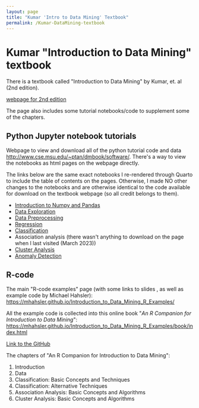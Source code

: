 ```yaml
---
layout: page
title: "Kumar 'Intro to Data Mining' Textbook"
permalink: /Kumar-DataMining-textbook
---
```

# Kumar "Introduction to Data Mining" textbook
There is a textbook called "Introduction to Data Mining" by Kumar, et. al (2nd edition). 

[webpage for 2nd edition](https://www-users.cse.umn.edu/~kumar001/dmbook/index.php)

The page also includes some tutorial notebooks/code to supplement some of the chapters. 

## Python Jupyter notebook tutorials
Webpage to view and download all of the python tutorial code and data <http://www.cse.msu.edu/~ptan/dmbook/software/>. There's a way to view the notebooks as html pages on the webpage directly. 

The links below are the same exact notebooks I re-rendered through Quarto to include the table of contents on the pages. Otherwise, I made NO other changes to the notebooks and are otherwise identical to the code available for download on the textbook webpage (so all credit belongs to them). 

- [Introduction to Numpy and Pandas](Textbooks/IntroDataMining-Kumar/tutorial2.html)
- [Data Exploration](Textbooks/IntroDataMining-Kumar/tutorial3.html)
- [Data Preprocessing](Textbooks/IntroDataMining-Kumar/tutorial4.html)
- [Regression](Textbooks/IntroDataMining-Kumar/tutorial5.html)
- [Classification](Textbooks/IntroDataMining-Kumar/tutorial6.html)
- Association analysis (there wasn't anything to download on the page when I last visited (March 2023))
- [Cluster Analysis](Textbooks/IntroDataMining-Kumar/tutorial8.html)
- [Anomaly Detection](Textbooks/IntroDataMining-Kumar/tutorial9.html)

## R-code

The main "R-code examples" page (with some links to slides , as well as example code by Michael Hahsler): <https://mhahsler.github.io/Introduction_to_Data_Mining_R_Examples/> 

All the example code is collected into this online book "*An R Companion for Introduction to Data Mining*": <https://mhahsler.github.io/Introduction_to_Data_Mining_R_Examples/book/index.html>

[Link to the GitHub](https://github.com/mhahsler/Introduction_to_Data_Mining_R_Examples)

The chapters of "An R Companion for Introduction to Data Mining":
1. Introduction
2. Data
3. Classification: Basic Concepts and Techniques
4. Classification: Alternative Techniques
5. Association Analysis: Basic Concepts and Algorithms
7. Cluster Analysis: Basic Concepts and Algorithms

